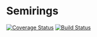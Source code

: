 # Semirings
[![Coverage Status](https://coveralls.io/repos/github/mcognetta/Semirings.jl/badge.svg?branch=master)](https://coveralls.io/github/mcognetta/Semirings.jl?branch=master)
[![Build Status](https://travis-ci.com/mcognetta/Semirings.jl.svg?branch=master)](https://travis-ci.com/mcognetta/Semirings.jl)